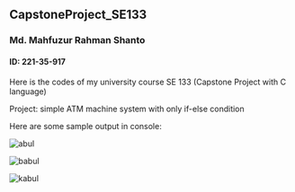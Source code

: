 ## CapstoneProject_SE133

### Md. Mahfuzur Rahman Shanto

#### ID: 221-35-917

Here is the codes of my university course SE 133 (Capstone Project with C language)

Project: simple ATM machine system with only if-else condition

Here are some sample output in console:

![abul](https://user-images.githubusercontent.com/95442955/185218851-a1e326e4-4265-4808-914a-a222364b784d.png)

![babul](https://user-images.githubusercontent.com/95442955/185218873-412c5ce9-bf37-470c-8bc8-7a62c2c79527.png)

![kabul](https://user-images.githubusercontent.com/95442955/185218882-ce57bcdf-2442-4d4f-aec6-43d57c591a6f.png)
